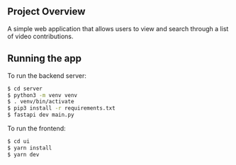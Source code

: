 ## Project Overview

A simple web application that allows users to view and search through a list of video contributions.


## Running the app

To run the backend server:

```bash
$ cd server
$ python3 -m venv venv
$ . venv/bin/activate
$ pip3 install -r requirements.txt
$ fastapi dev main.py
```

To run the frontend:

```bash
$ cd ui
$ yarn install
$ yarn dev
```
